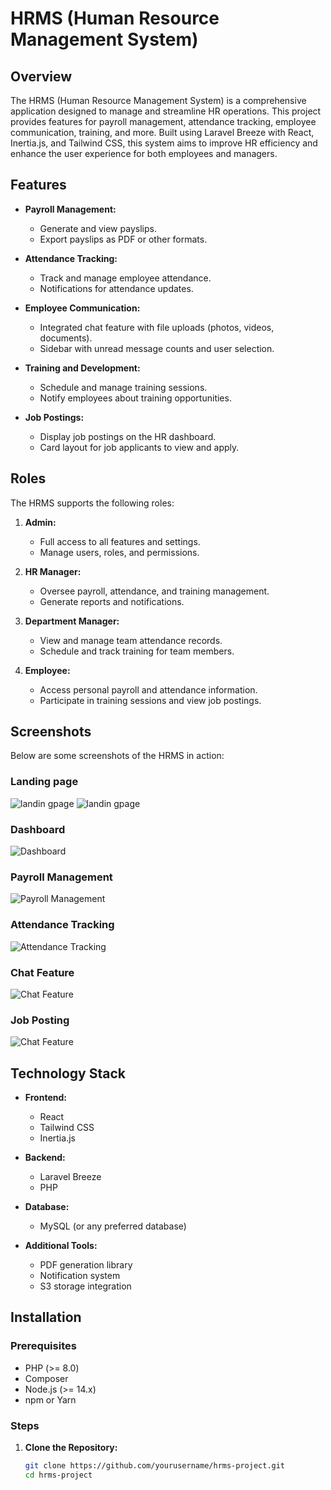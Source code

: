# HRMS (Human Resource Management System)

## Overview

The HRMS (Human Resource Management System) is a comprehensive application designed to manage and streamline HR operations. This project provides features for payroll management, attendance tracking, employee communication, training, and more. Built using Laravel Breeze with React, Inertia.js, and Tailwind CSS, this system aims to improve HR efficiency and enhance the user experience for both employees and managers.

## Features

-   **Payroll Management:**

    -   Generate and view payslips.
    -   Export payslips as PDF or other formats.

-   **Attendance Tracking:**

    -   Track and manage employee attendance.
    -   Notifications for attendance updates.

-   **Employee Communication:**

    -   Integrated chat feature with file uploads (photos, videos, documents).
    -   Sidebar with unread message counts and user selection.

-   **Training and Development:**

    -   Schedule and manage training sessions.
    -   Notify employees about training opportunities.

-   **Job Postings:**
    -   Display job postings on the HR dashboard.
    -   Card layout for job applicants to view and apply.

## Roles

The HRMS supports the following roles:

1. **Admin:**

    - Full access to all features and settings.
    - Manage users, roles, and permissions.

2. **HR Manager:**

    - Oversee payroll, attendance, and training management.
    - Generate reports and notifications.

3. **Department Manager:**

    - View and manage team attendance records.
    - Schedule and track training for team members.

4. **Employee:**
    - Access personal payroll and attendance information.
    - Participate in training sessions and view job postings.

## Screenshots

Below are some screenshots of the HRMS in action:

### Landing page

![landin gpage](p1.png)
![landin gpage](p2.png)

### Dashboard

![Dashboard](p3.png)

### Payroll Management

![Payroll Management](p5.png)

### Attendance Tracking

![Attendance Tracking](p4.png)

### Chat Feature

![Chat Feature](p7.png)

### Job Posting

![Chat Feature](p6.png)

## Technology Stack

-   **Frontend:**

    -   React
    -   Tailwind CSS
    -   Inertia.js

-   **Backend:**

    -   Laravel Breeze
    -   PHP

-   **Database:**

    -   MySQL (or any preferred database)

-   **Additional Tools:**
    -   PDF generation library
    -   Notification system
    -   S3 storage integration

## Installation

### Prerequisites

-   PHP (>= 8.0)
-   Composer
-   Node.js (>= 14.x)
-   npm or Yarn

### Steps

1. **Clone the Repository:**

    ```bash
    git clone https://github.com/yourusername/hrms-project.git
    cd hrms-project
    ```
